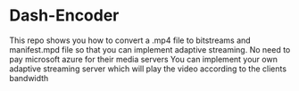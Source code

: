 # Dash-Encoder
This repo shows you how to convert a .mp4 file to bitstreams and manifest.mpd file so that you can implement adaptive streaming. No need to pay microsoft azure for their media servers You can implement your own adaptive streaming server which will play the video according to the clients bandwidth 
